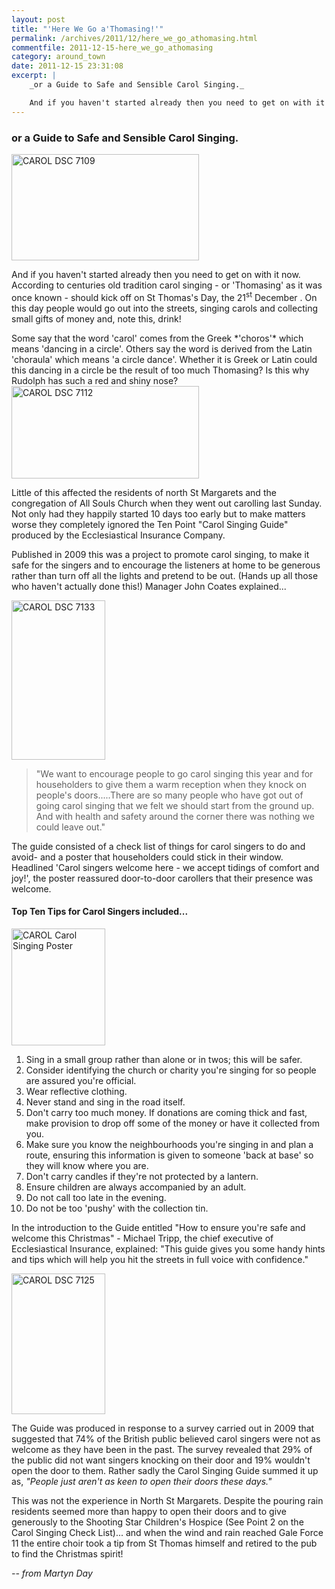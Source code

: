 ```yaml
---
layout: post
title: "'Here We Go a'Thomasing!'"
permalink: /archives/2011/12/here_we_go_athomasing.html
commentfile: 2011-12-15-here_we_go_athomasing
category: around_town
date: 2011-12-15 23:31:08
excerpt: |
    _or a Guide to Safe and Sensible Carol Singing._

    And if you haven't started already then you need to get on with it now. According to centuries old tradition carol singing - or 'Thomasing' as it was once known - should kick off on St Thomas's Day, the 21<sup>st</sup> December . On this day people would go out into the streets, singing carols and collecting small gifts of money and, note this, drink!
---
```


### or a Guide to Safe and Sensible Carol Singing.

<a href="/assets/images/2011/CAROL_DSC_7109.jpg" title="See larger version of - CAROL DSC 7109"><img src="/assets/images/2011/CAROL_DSC_7109_thumb.jpg" width="300" height="170" alt="CAROL DSC 7109" class="photo center" /></a>

And if you haven't started already then you need to get on with it now. According to centuries old tradition carol singing - or 'Thomasing' as it was once known - should kick off on St Thomas's Day, the 21<sup>st</sup> December . On this day people would go out into the streets, singing carols and collecting small gifts of money and, note this, drink!

<div markdown="1" class="box">
Some say that the word 'carol' comes from the Greek *'choros'* which means 'dancing in a circle'. Others say the word is derived from the Latin 'choraula' which means 'a circle dance'. Whether it is Greek or Latin could this dancing in a circle be the result of too much Thomasing? Is this why Rudolph has such a red and shiny nose?

</div>
<a href="/assets/images/2011/CAROL_DSC_7112.jpg" title="See larger version of - CAROL DSC 7112"><img src="/assets/images/2011/CAROL_DSC_7112_thumb.jpg" width="300" height="148" alt="CAROL DSC 7112" class="photo center" /></a>

Little of this affected the residents of north St Margarets and the congregation of All Souls Church when they went out carolling last Sunday. Not only had they happily started 10 days too early but to make matters worse they completely ignored the Ten Point "Carol Singing Guide" produced by the Ecclesiastical Insurance Company.

Published in 2009 this was a project to promote carol singing, to make it safe for the singers and to encourage the listeners at home to be generous rather than turn off all the lights and pretend to be out. (Hands up all those who haven't actually done this!) Manager John Coates explained...

<a href="/assets/images/2011/CAROL_DSC_7133.jpg" title="See larger version of - CAROL DSC 7133"><img src="/assets/images/2011/CAROL_DSC_7133_thumb.jpg" width="150" height="255" alt="CAROL DSC 7133" class="photo right" /></a>

> "We want to encourage people to go carol singing this year and for householders to give them a warm reception when they knock on people's doors.....There are so many people who have got out of going carol singing that we felt we should start from the ground up. And with health and safety around the corner there was nothing we could leave out."

The guide consisted of a check list of things for carol singers to do and avoid- and a poster that householders could stick in their window. Headlined 'Carol singers welcome here - we accept tidings of comfort and joy!', the poster reassured door-to-door carollers that their presence was welcome.

#### Top Ten Tips for Carol Singers included...

<a href="/assets/images/2011/CAROL_Carol-Singing-Poster.jpg" title="See larger version of - CAROL Carol Singing Poster"><img src="/assets/images/2011/CAROL_Carol-Singing-Poster_thumb.jpg" width="150" height="187" alt="CAROL Carol Singing Poster" class="photo right" /></a>

1.  Sing in a small group rather than alone or in twos; this will be safer.
2.  Consider identifying the church or charity you're singing for so people are assured you're official.
3.  Wear reflective clothing.
4.  Never stand and sing in the road itself.
5.  Don't carry too much money. If donations are coming thick and fast, make provision to drop off some of the money or have it collected from you.
6.  Make sure you know the neighbourhoods you're singing in and plan a route, ensuring this information is given to someone 'back at base' so they will know where you are.
7.  Don't carry candles if they're not protected by a lantern.
8.  Ensure children are always accompanied by an adult.
9.  Do not call too late in the evening.
10. Do not be too 'pushy' with the collection tin.

In the introduction to the Guide entitled "How to ensure you're safe and welcome this Christmas" - Michael Tripp, the chief executive of Ecclesiastical Insurance, explained: "This guide gives you some handy hints and tips which will help you hit the streets in full voice with confidence."

<a href="/assets/images/2011/CAROL_DSC_7125.jpg" title="See larger version of - CAROL DSC 7125"><img src="/assets/images/2011/CAROL_DSC_7125_thumb.jpg" width="150" height="225" alt="CAROL DSC 7125" class="photo right" /></a>

The Guide was produced in response to a survey carried out in 2009 that suggested that 74% of the British public believed carol singers were not as welcome as they have been in the past. The survey revealed that 29% of the public did not want singers knocking on their door and 19% wouldn't open the door to them. Rather sadly the Carol Singing Guide summed it up as, *"People just aren't as keen to open their doors these days."*

This was not the experience in North St Margarets. Despite the pouring rain residents seemed more than happy to open their doors and to give generously to the Shooting Star Children's Hospice (See Point 2 on the Carol Singing Check List)... and when the wind and rain reached Gale Force 11 the entire choir took a tip from St Thomas himself and retired to the pub to find the Christmas spirit!

<cite>-- from Martyn Day</cite>
